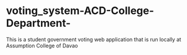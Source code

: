# voting_system-ACD-College-Department-
This is a student government voting web application that is run locally at Assumption College of Davao
